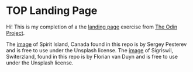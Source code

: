 # TOP Landing Page

Hi! This is my completion of a the [landing page](https://www.theodinproject.com/lessons/foundations-landing-page) exercise from [The Odin Project](https://www.theodinproject.com/).

The [image](https://unsplash.com/photos/-YOvMSD7LbQ) of Spirit Island, Canada found in this repo is by Sergey Pesterev and is free to use under the Unsplash license.
The [image](https://unsplash.com/photos/77mHoK2JZDQ) of Sigriswil, Switerzland, found in this repo is by Florian van Duyn and is free to use under the Unsplash license.